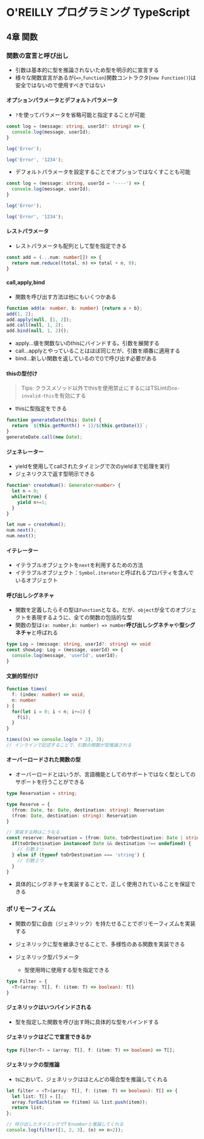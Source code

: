 # O'REILLY プログラミング TypeScript

## 4章 関数

### 関数の宣言と呼び出し

- 引数は基本的に型を推論されないため型を明示的に宣言する
- 様々な関数宣言があるが(`=>`,`function`)関数コントラクタ(`new Function()`)は安全ではないので使用すべきではない

#### オプションパラメータとデフォルトパラメータ

- `?`を使ってパラメータを省略可能と指定することが可能

```ts
const log = (message: string, userId?: string) => {
  console.log(message, userId);
}

log('Error');

log('Error', '1234');
```

- デフォルトパラメータを設定することでオプションではなくすことも可能

```ts
const log = (message: string, userId = '----') => {
  console.log(message, userId);
}

log('Error');

log('Error', '1234');
```

#### レストパラメータ

- レストパラメータも配列として型を指定できる

```ts
const add = (...num: number[]) => {
  return num.reduce((total, n) => total + n, 0);
}
```

#### call,apply,bind

- 関数を呼び出す方法は他にもいくつかある

```ts
function add(a: number, b: number) {return a + b};
add(1, 2);
add.apply(null, [1, 2]);
add.call(null, 1, 2);
add.bind(null, 1, 2)();
```

- apply...値を関数ないのthisにバインドする。引数を展開する
- call...applyとやっていることはほぼ同じだが、引数を順番に適用する
- bind...新しい関数を返しているので()で呼び出す必要がある

#### thisの型付け

> Tips: クラスメソッド以外でthisを使用禁止にするにはTSLintの`no-invalid-this`を有効にする

- thisに型指定をできる

```ts
function generateDate(this: Date) {
  return `${this.getMonth() + 1}/${this.getDate()}`;
}
generateDate.call(new Date);
```

#### ジェネレーター

- yieldを使用してcallされたタイミングで次のyieldまで処理を実行
- ジェネリクスで返す型明示できる

```ts
function* createNum(): Generator<number> {
  let n = 0;
  while(true) {
    yield n+=1;
  }
}

let num = createNum();
num.next();
num.next();
```

#### イテレーター

- イテラブルオブジェクトを`next`を利用するための方法
- イテラブルオブジェクト：`Symbol.iterator`と呼ばれるプロパティを含んでいるオブジェクト

#### 呼び出しシグネチャ

- 関数を定義したらその型は`Function`となる。だが、`object`が全てのオブジェクトを表現するように、全ての関数の包括的な型
- 関数の型は`(a: number,b: number) => number`**呼び出しシグネチャ**や**型シグネチャ**と呼ばれる

```ts
type Log = (message: string, userId?: string) => void
const showLog: Log = (message, userId) => {
  console.log(message, 'userId', userId);
}
```

#### 文脈的型付け

```ts
function times(
  f: (index: number) => void,
  n: number
) {
  for(let i = 0; i < n; i+=1) {
    f(i);
  }
}

times((n) => console.log(n * 2), 3);
// インラインで記述することで、引数の関数が型推論される
```

#### オーバーロードされた関数の型

- オーバーロードとはいうが、言語機能としてのサポートではなく型としてのサポートを行うことができる

```ts
type Reservation = string;

type Reserve = {
  (from: Date, to: Date, destination: string): Reservation
  (from: Date, destination: string): Reservation
}

// 実装する時はこうなる
const reserve: Reservation = (from: Date, toOrDestination: Date | string, destination?: string) => {
  if(toOrDestination instanceof Date && destination !== undefined) {
    // 引数３つ
  } else if (typeof toOrDestination === 'string') {
    // 引数２つ
  }
}
```

- 具体的にシグネチャを実装することで、正しく使用されていることを保証できる

### ポリモーフィズム

- 関数の型に自由（ジェネリック）を持たせることでポリモーフィズムを実装する
- ジェネリックに型を継承させることで、多様性のある関数を実装できる

- ジェネリック型パラメータ
  - 型使用時に使用する型を指定できる

```ts
type Filter = {
  <T>(array: T[], f: (item: T) => boolean): T[]
}
```

#### ジェネリックはいつバインドされる

- 型を指定した関数を呼び出す時に具体的な型をバインドする

#### ジェネリックはどこで宣言できるか

```ts
type Filter<T> = (array: T[], f: (item: T) => boolean) => T[];
```

#### ジェネリックの型推論

- tsにおいて、ジェネリックはほとんどの場合型を推論してくれる

```ts
let filter = <T>(array: T[], f: (item: T) => boolean): T[] => {
  let list: T[] = [];
  array.forEach(item => f(item) && list.push(item));
  return list;
};

// 呼び出したタイミングでTをnumberと推論してくれる
console.log(filter([1, 2, 3], (n) => n>2));
```
